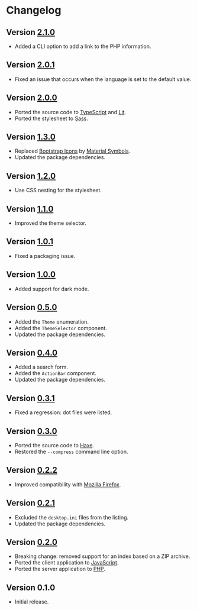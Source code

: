 # Changelog

## Version [2.1.0](https://github.com/cedx/php-index/compare/v2.0.1...v2.1.0)
- Added a CLI option to add a link to the PHP information.

## Version [2.0.1](https://github.com/cedx/php-index/compare/v2.0.0...v2.0.1)
- Fixed an issue that occurs when the language is set to the default value.

## Version [2.0.0](https://github.com/cedx/php-index/compare/v1.3.0...v2.0.0)
- Ported the source code to [TypeScript](https://www.typescriptlang.org) and [Lit](https://lit.dev).
- Ported the stylesheet to [Sass](https://sass-lang.com).

## Version [1.3.0](https://github.com/cedx/php-index/compare/v1.2.0...v1.3.0)
- Replaced [Bootstrap Icons](https://icons.getbootstrap.com) by [Material Symbols](https://fonts.google.com/icons).
- Updated the package dependencies.

## Version [1.2.0](https://github.com/cedx/php-index/compare/v1.1.0...v1.2.0)
- Use CSS nesting for the stylesheet.

## Version [1.1.0](https://github.com/cedx/php-index/compare/v1.0.1...v1.1.0)
- Improved the theme selector.

## Version [1.0.1](https://github.com/cedx/php-index/compare/v1.0.0...v1.0.1)
- Fixed a packaging issue.

## Version [1.0.0](https://github.com/cedx/php-index/compare/v0.5.0...v1.0.0)
- Added support for dark mode.

## Version [0.5.0](https://github.com/cedx/php-index/compare/v0.4.0...v0.5.0)
- Added the `Theme` enumeration.
- Added the `ThemeSelector` component.
- Updated the package dependencies.

## Version [0.4.0](https://github.com/cedx/php-index/compare/v0.3.1...v0.4.0)
- Added a search form.
- Added the `ActionBar` component.
- Updated the package dependencies.

## Version [0.3.1](https://github.com/cedx/php-index/compare/v0.3.0...v0.3.1)
- Fixed a regression: dot files were listed.

## Version [0.3.0](https://github.com/cedx/php-index/compare/v0.2.2...v0.3.0)
- Ported the source code to [Haxe](https://haxe.org).
- Restored the `--compress` command line option.

## Version [0.2.2](https://github.com/cedx/php-index/compare/v0.2.1...v0.2.2)
- Improved compatibility with [Mozilla Firefox](https://www.mozilla.org/en-US/firefox/browsers).

## Version [0.2.1](https://github.com/cedx/php-index/compare/v0.2.0...v0.2.1)
- Excluded the `desktop.ini` files from the listing.
- Updated the package dependencies.

## Version [0.2.0](https://github.com/cedx/php-index/compare/v0.1.0...v0.2.0)
- Breaking change: removed support for an index based on a ZIP archive.
- Ported the client application to [JavaScript](https://developer.mozilla.org/docs/Web/JavaScript).
- Ported the server application to [PHP](https://www.php.net).

## Version 0.1.0
- Initial release.
